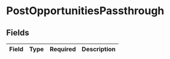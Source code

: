 # PostOpportunitiesPassthrough


## Fields

| Field       | Type        | Required    | Description |
| ----------- | ----------- | ----------- | ----------- |